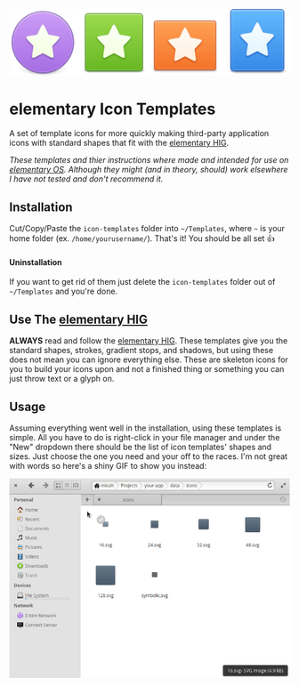 ![Template Preview](preview.svg)

# elementary Icon Templates

A set of template icons for more quickly making third-party application icons with standard shapes that fit with the [elementary HIG](https://elementary.io/docs/human-interface-guidelines#iconography).

*These templates and thier instructions where made and intended for use on [elementary OS](https://elementary.io/). Although they might (and in theory, should) work elsewhere I have not tested and don't recommend it.*


## Installation

Cut/Copy/Paste the `icon-templates` folder into `~/Templates`, where `~` is your home folder (ex. `/home/yourusername/`). That's it! You should be all set :thumbsup:

#### Uninstallation

If you want to get rid of them just delete the `icon-templates` folder out of `~/Templates` and you're done.


## Use The [elementary HIG](https://elementary.io/docs/human-interface-guidelines#iconography)

**ALWAYS** read and follow the [elementary HIG](https://elementary.io/docs/human-interface-guidelines#iconography). These templates give you the standard shapes, strokes, gradient stops, and shadows, but using these does not mean you can ignore everything else. These are skeleton icons for you to build your icons upon and not a finished thing or something you can just throw text or a glyph on.


## Usage

Assuming everything went well in the installation, using these templates is simple. All you have to do is right-click in your file manager and under the "New" dropdown there should be the list of icon templates' shapes and sizes. Just choose the one you need and your off to the races. I'm not great with words so here's a shiny GIF to show you instead:

![Template Demo](elementary-template-icons-demo.gif)

